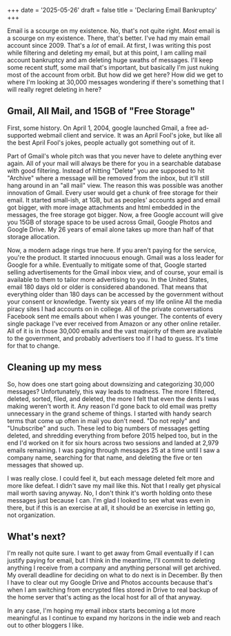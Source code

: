 +++
date = '2025-05-26'
draft = false
title = 'Declaring Email Bankruptcy'
+++

Email is a scourge on my existence. No, that's not quite right. *Most* email is a scourge on my existence. There, that's better. I've had my main email account since 2009. That's a *lot* of email. At first, I was writing this post while filtering and deleting my email, but at this point, I am calling mail account bankruptcy and am deleting huge swaths of messages. I'll keep some recent stuff, some mail that's important, but basically I'm just nuking most of the account from orbit. But how did we get here? How did we get to where I'm looking at 30,000 messages wondering if there's something that I will really regret deleting in here?

## Gmail, All Mail, and 15GB of "Free Storage"

First, some history. On April 1, 2004, google launched Gmail, a free ad-supported webmail client and service. It was an April Fool's joke, but like all the best April Fool's jokes, people actually got something out of it.

Part of Gmail's whole pitch was that you never have to delete anything ever again. All of your mail will always be there for you in a searchable database with good filtering. Instead of hitting "Delete" you are supposed to hit "Archive" where a message will be removed from the inbox, but it'll still hang around in an "all mail" view. The reason this was possible was another innovation of Gmail. Every user would get a chunk of free storage for their email. It started small-ish, at 1GB, but as peoples' accounts aged and email got bigger, with more image attachments and html embedded in the messages, the free storage got bigger. Now, a free Google account will give you 15GB of storage space to be used across Gmail, Google Photos and Google Drive. My 26 years of email alone takes up more than half of that storage allocation.

Now, a modern adage rings true here. If you aren't paying for the service, you're the product. It started innocuous enough. Gmail was a loss leader for Google for a while. Eventually to mitigate some of that, Google started selling advertisements for the Gmail inbox view, and of course, your email is available to them to tailor more advertising to you. In the United States, email 180 days old or older is considered abandoned. That means that everything older than 180 days can be accessed by the government without your consent or knowledge. Twenty six years of my life online All the media piracy sites I had accounts on in college. All of the private conversations Facebook sent me emails about when I was younger. The contents of every single package I've ever received from Amazon or any other online retailer. All of it is in those 30,000 emails and the vast majority of them are available to the government, and probably advertisers too if I had to guess. It's time for that to change.

## Cleaning up my mess

So, how does one start going about downsizing and categorizing 30,000 messages? Unfortunately, this way leads to madness. The more I filtered, deleted, sorted, filed, and deleted, the more I felt that even the dents I was making weren't worth it. Any reason I'd gone back to old email was pretty unnecessary in the grand scheme of things. I started with handy search terms that come up often in mail you don't need. "Do not reply" and "Unubscribe" and such. These led to big numbers of messages getting deleted, and shredding everything from before 2015 helped too, but in the end I'd worked on it for six hours across two sessions and landed at 2,979 emails remaining. I was paging through messages 25 at a time until I saw a company name, searching for that name, and deleting the five or ten messages that showed up. 

I was really close. I could feel it, but each message deleted felt more and more like defeat. I didn't save my mail like this. Not that I really get physical mail worth saving anyway. No, I don't think it's worth holding onto these messages just because I can. I'm glad I looked to see what was even in there, but if this is an exercise at all, it should be an exercise in letting go, not organization.

## What's next?

I'm really not quite sure. I want to get away from Gmail eventually if I can justify paying for email, but I think in the meantime, I'll commit to deleting anything I receive from a company and anything personal will get archived. My overall deadline for deciding on what to do next is in December. By then I have to clear out my Google Drive and Photos accounts because that's when I am switching from encrypted files stored in Drive to real backup of the home server that's acting as the local host for all of that anyway.

In any case, I'm hoping my email inbox starts becoming a lot more meaningful as I continue to expand my horizons in the indie web and reach out to other bloggers I like.
